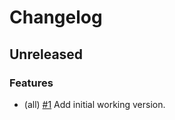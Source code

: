 <!--
This changelog was created using the `clu` binary
(https://github.com/MalteHerrmann/changelog-utils).
-->
# Changelog

## Unreleased

### Features

- (all) [#1](https://github.com/MalteHerrmann/cre/pull/1) Add initial working version.
